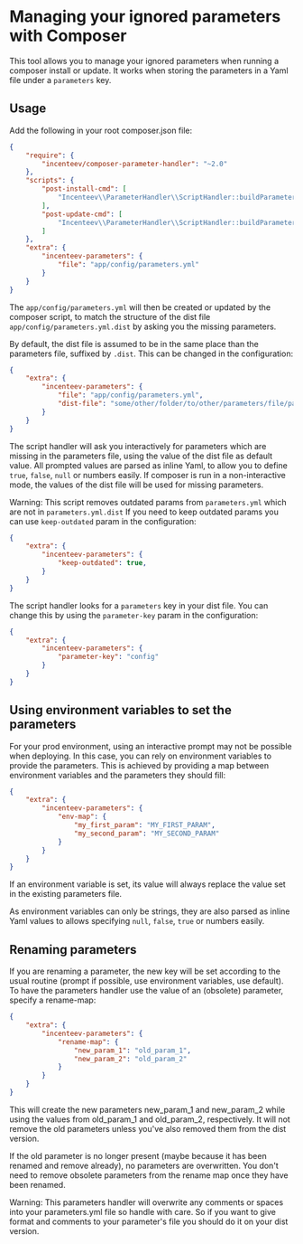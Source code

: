 # Managing your ignored parameters with Composer

This tool allows you to manage your ignored parameters when running a composer
install or update. It works when storing the parameters in a Yaml file under
a ``parameters`` key.

## Usage

Add the following in your root composer.json file:

```json
{
    "require": {
        "incenteev/composer-parameter-handler": "~2.0"
    },
    "scripts": {
        "post-install-cmd": [
            "Incenteev\\ParameterHandler\\ScriptHandler::buildParameters"
        ],
        "post-update-cmd": [
            "Incenteev\\ParameterHandler\\ScriptHandler::buildParameters"
        ]
    },
    "extra": {
        "incenteev-parameters": {
            "file": "app/config/parameters.yml"
        }
    }
}
```

The ``app/config/parameters.yml`` will then be created or updated by the
composer script, to match the structure of the dist file ``app/config/parameters.yml.dist``
by asking you the missing parameters.

By default, the dist file is assumed to be in the same place than the parameters
file, suffixed by ``.dist``. This can be changed in the configuration:

```json
{
    "extra": {
        "incenteev-parameters": {
            "file": "app/config/parameters.yml",
            "dist-file": "some/other/folder/to/other/parameters/file/parameters.yml.dist"
        }
    }
}
```

The script handler will ask you interactively for parameters which are missing
in the parameters file, using the value of the dist file as default value.
All prompted values are parsed as inline Yaml, to allow you to define ``true``,
``false``, ``null`` or numbers easily.
If composer is run in a non-interactive mode, the values of the dist file
will be used for missing parameters.

Warning: This script removes outdated params from ``parameters.yml`` which are not in ``parameters.yml.dist``
If you need to keep outdated params you can use `keep-outdated` param in the configuration:
```json
{
    "extra": {
        "incenteev-parameters": {
            "keep-outdated": true,
        }
    }
}
```

The script handler looks for a ``parameters`` key in your dist file.  You can change this by using the
`parameter-key` param in the configuration:
```json
{
    "extra": {
        "incenteev-parameters": {
            "parameter-key": "config"
        }
    }
}
```

## Using environment variables to set the parameters

For your prod environment, using an interactive prompt may not be possible
when deploying. In this case, you can rely on environment variables to provide
the parameters. This is achieved by providing a map between environment variables
and the parameters they should fill:

```json
{
    "extra": {
        "incenteev-parameters": {
            "env-map": {
                "my_first_param": "MY_FIRST_PARAM",
                "my_second_param": "MY_SECOND_PARAM"
            }
        }
    }
}
```

If an environment variable is set, its value will always replace the value
set in the existing parameters file.

As environment variables can only be strings, they are also parsed as inline
Yaml values to allows specifying ``null``, ``false``, ``true`` or numbers
easily.

## Renaming parameters

If you are renaming a parameter, the new key will be set according to the usual
routine (prompt if possible, use environment variables, use default).
To have the parameters handler use the value of an (obsolete) parameter, specify
a rename-map:
```json
{
    "extra": {
        "incenteev-parameters": {
            "rename-map": {
                "new_param_1": "old_param_1",
                "new_param_2": "old_param_2"
            }
        }
    }
}
```

This will create the new parameters new_param_1 and new_param_2 while using the
values from old_param_1 and old_param_2, respectively. It will not remove the
old parameters unless you've also removed them from the dist version.

If the old parameter is no longer present (maybe because it has been renamed and
remove already), no parameters are overwritten. You don't need to remove obsolete
parameters from the rename map once they have been renamed.

Warning: This parameters handler will overwrite any comments or spaces into
your parameters.yml file so handle with care. So if you want to give format
and comments to your parameter's file you should do it on your dist version.
